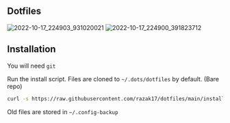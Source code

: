 ## Dotfiles

![2022-10-17_224903_931020021](https://user-images.githubusercontent.com/52210954/196298390-d07e519b-e164-49ad-a283-4b8a9a68ef3a.png)
![2022-10-17_224900_391823712](https://user-images.githubusercontent.com/52210954/196298380-792d49dd-6ab7-481e-87a0-54c0123374fb.png)

## Installation

You will need `git`

Run the install script. Files are cloned to `~/.dots/dotfiles` by default. (Bare repo)
```bash
curl -s https://raw.githubusercontent.com/razak17/dotfiles/main/install.sh | sh

```
Old files are stored in `~/.config-backup`
